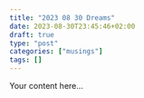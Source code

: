 ```yaml
---
title: "2023 08 30 Dreams"
date: 2023-08-30T23:45:46+02:00
draft: true
type: "post"
categories: ["musings"]
tags: []
---
```


Your content here...
